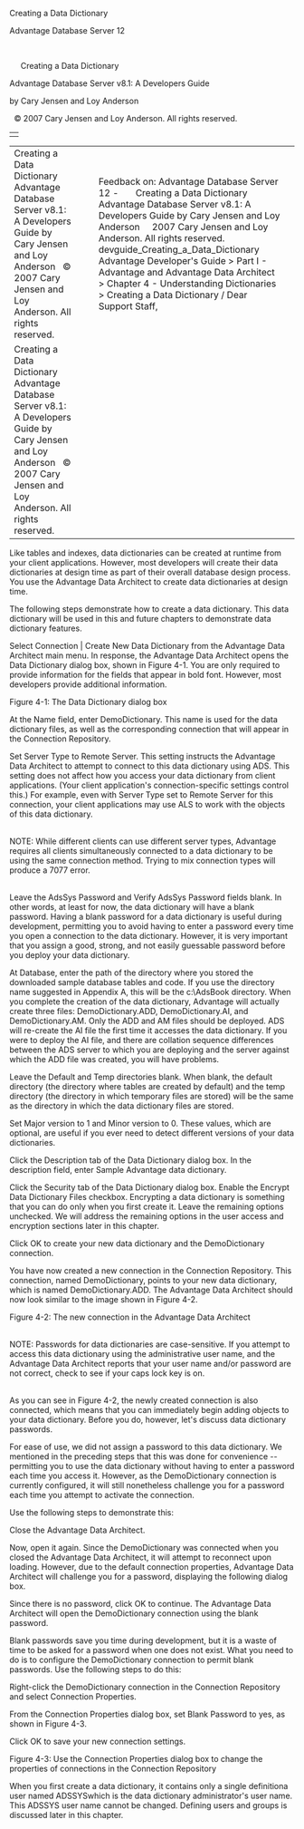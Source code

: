Creating a Data Dictionary




Advantage Database Server 12  

 

     Creating a Data Dictionary

Advantage Database Server v8.1: A Developers Guide

by Cary Jensen and Loy Anderson

  © 2007 Cary Jensen and Loy Anderson. All rights reserved.

|  |
| --- |
|  |

|  |  |  |  |  |
| --- | --- | --- | --- | --- |
| Creating a Data Dictionary  Advantage Database Server v8.1: A Developers Guide  by Cary Jensen and Loy Anderson    © 2007 Cary Jensen and Loy Anderson. All rights reserved. |  |  | Feedback on: Advantage Database Server 12 -       Creating a Data Dictionary Advantage Database Server v8.1: A Developers Guide by Cary Jensen and Loy Anderson     2007 Cary Jensen and Loy Anderson. All rights reserved. devguide\_Creating\_a\_Data\_Dictionary Advantage Developer's Guide > Part I - Advantage and Advantage Data Architect > Chapter 4 - Understanding Dictionaries > Creating a Data Dictionary / Dear Support Staff, |  |
| Creating a Data Dictionary  Advantage Database Server v8.1: A Developers Guide  by Cary Jensen and Loy Anderson    © 2007 Cary Jensen and Loy Anderson. All rights reserved. |  |  |  |  |

Like tables and indexes, data dictionaries can be created at runtime from your client applications. However, most developers will create their data dictionaries at design time as part of their overall database design process. You use the Advantage Data Architect to create data dictionaries at design time.

The following steps demonstrate how to create a data dictionary. This data dictionary will be used in this and future chapters to demonstrate data dictionary features.

Select Connection | Create New Data Dictionary from the Advantage Data Architect main menu. In response, the Advantage Data Architect opens the Data Dictionary dialog box, shown in Figure 4-1. You are only required to provide information for the fields that appear in bold font. However, most developers provide additional information.

Figure 4-1: The Data Dictionary dialog box

At the Name field, enter DemoDictionary. This name is used for the data dictionary files, as well as the corresponding connection that will appear in the Connection Repository.

Set Server Type to Remote Server. This setting instructs the Advantage Data Architect to attempt to connect to this data dictionary using ADS. This setting does not affect how you access your data dictionary from client applications. (Your client application's connection-specific settings control this.) For example, even with Server Type set to Remote Server for this connection, your client applications may use ALS to work with the objects of this data dictionary.

   
NOTE: While different clients can use different server types, Advantage requires all clients simultaneously connected to a data dictionary to be using the same connection method. Trying to mix connection types will produce a 7077 error.  
 

Leave the AdsSys Password and Verify AdsSys Password fields blank. In other words, at least for now, the data dictionary will have a blank password. Having a blank password for a data dictionary is useful during development, permitting you to avoid having to enter a password every time you open a connection to the data dictionary. However, it is very important that you assign a good, strong, and not easily guessable password before you deploy your data dictionary.

At Database, enter the path of the directory where you stored the downloaded sample database tables and code. If you use the directory name suggested in Appendix A, this will be the c:\AdsBook directory. When you complete the creation of the data dictionary, Advantage will actually create three files: DemoDictionary.ADD, DemoDictionary.AI, and DemoDictionary.AM. Only the ADD and AM files should be deployed. ADS will re-create the AI file the first time it accesses the data dictionary. If you were to deploy the AI file, and there are collation sequence differences between the ADS server to which you are deploying and the server against which the ADD file was created, you will have problems.

Leave the Default and Temp directories blank. When blank, the default directory (the directory where tables are created by default) and the temp directory (the directory in which temporary files are stored) will be the same as the directory in which the data dictionary files are stored.

Set Major version to 1 and Minor version to 0. These values, which are optional, are useful if you ever need to detect different versions of your data dictionaries.

Click the Description tab of the Data Dictionary dialog box. In the description field, enter Sample Advantage data dictionary.

Click the Security tab of the Data Dictionary dialog box. Enable the Encrypt Data Dictionary Files checkbox. Encrypting a data dictionary is something that you can do only when you first create it. Leave the remaining options unchecked. We will address the remaining options in the user access and encryption sections later in this chapter.

Click OK to create your new data dictionary and the DemoDictionary connection.

You have now created a new connection in the Connection Repository. This connection, named DemoDictionary, points to your new data dictionary, which is named DemoDictionary.ADD. The Advantage Data Architect should now look similar to the image shown in Figure 4-2.

Figure 4-2: The new connection in the Advantage Data Architect

   
NOTE: Passwords for data dictionaries are case-sensitive. If you attempt to access this data dictionary using the administrative user name, and the Advantage Data Architect reports that your user name and/or password are not correct, check to see if your caps lock key is on.  
 

As you can see in Figure 4-2, the newly created connection is also connected, which means that you can immediately begin adding objects to your data dictionary. Before you do, however, let's discuss data dictionary passwords.

For ease of use, we did not assign a password to this data dictionary. We mentioned in the preceding steps that this was done for convenience --permitting you to use the data dictionary without having to enter a password each time you access it. However, as the DemoDictionary connection is currently configured, it will still nonetheless challenge you for a password each time you attempt to activate the connection.

Use the following steps to demonstrate this:

Close the Advantage Data Architect.

Now, open it again. Since the DemoDictionary was connected when you closed the Advantage Data Architect, it will attempt to reconnect upon loading. However, due to the default connection properties, Advantage Data Architect will challenge you for a password, displaying the following dialog box.

Since there is no password, click OK to continue. The Advantage Data Architect will open the DemoDictionary connection using the blank password.

Blank passwords save you time during development, but it is a waste of time to be asked for a password when one does not exist. What you need to do is to configure the DemoDictionary connection to permit blank passwords. Use the following steps to do this:

Right-click the DemoDictionary connection in the Connection Repository and select Connection Properties.

From the Connection Properties dialog box, set Blank Password to yes, as shown in Figure 4-3.

Click OK to save your new connection settings.

Figure 4-3: Use the Connection Properties dialog box to change the properties of connections in the Connection Repository

When you first create a data dictionary, it contains only a single definitiona user named ADSSYSwhich is the data dictionary administrator's user name. This ADSSYS user name cannot be changed. Defining users and groups is discussed later in this chapter.